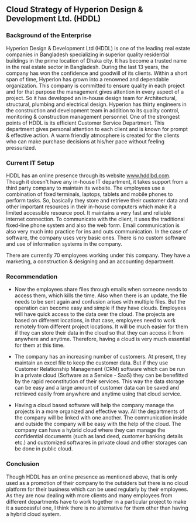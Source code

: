 ## Cloud Strategy of Hyperion Design & Development Ltd. (HDDL)



### Background of the Enterprise


Hyperion Design & Development Ltd (HDDL) is one of the leading real estate companies in Bangladesh specializing in superior quality residential buildings in the prime location of Dhaka city. It has become a trusted name in the real estate sector in Bangladesh. During the last 13 years, the company has won the confidence and goodwill of its clients. Within a short span of time, Hyperion has grown into a renowned and dependable organization. This company is committed to ensure quality in each project and for that purpose the management gives attention in every aspect of a project. So it has developed an in-house design team for Architectural, structural, plumbing and electrical design. Hyperion has thirty engineers in the construction and development team in addition to its quality control, monitoring & construction management personnel. One of the strongest points of HDDL is its efficient Customer Service Department. This department gives personal attention to each client and is known for prompt & effective action. A warm friendly atmosphere is created for the clients who can make purchase decisions at his/her pace without feeling pressurized.



### Current IT Setup


HDDL has an online presence through its website www.hddlbd.com. Though it doesn't have any in-house IT department, it takes support from a third party company to maintain its website. The employees use a combination of fixed terminals, laptops, tablets and mobile phones to perform tasks. So, basically they store and retrieve their customer data and other important resources in their in-house computers which make it a limited accessible resource pool. It maintains a very fast and reliable internet connection. To communicate with the client, it uses the traditional fixed-line phone system and also the web form. Email communication is also very much into practice for ins and outs communication. In the case of software, the company uses very basic ones. There is no custom software and use of information systems in the company. 

There are currently 70 employees working under this company. They have a marketing, a construction & designing and an accounting department.



### Recommendation


- Now the employees share files through emails when someone needs to access them, which kills the time. Also when there is an update, the file needs to be sent again and confusion arises with multiple files. But the operation can become easy and simple if they have clouds. Employees will have quick access to the data over the cloud. The projects are based on different locations, in that case, employees need to work remotely from different project locations. It will be much easier for them if they can store their data in the cloud so that they can access it from anywhere and anytime. Therefore, having a cloud is very much essential for them at this time.

- The company has an increasing number of customers. At present, they maintain an excel file to keep the customer data. But if they use Customer Relationship Management (CRM) software which can be run in a private cloud (Software as a Service - SaaS) they can be benefitted by the rapid reconstitution of their services. This way the data storage can be easy and a large amount of customer data can be saved and retrieved easily from anywhere and anytime using that cloud service.

- Having a cloud based software will help the company manage the projects in a more organized and effective way. All the departments of the company will be linked with one another. The communication inside and outside the company will be easy with the help of the cloud. The company can have a hybrid cloud where they can manage the confidential documents (such as land deed, customer banking details etc.) and customized softwares in private cloud and other storages can be done in public cloud.



### Conclusion


Though HDDL has an online presence as mentioned above, that is only used as a promotion of their company to the outsiders but there is no cloud platform for their business which can be used regularly by their employees. As they are now dealing with more clients and many employees from different departments have to work together in a particular project to make it a successful one, I think there is no alternative for them other than having a hybrid cloud system.
